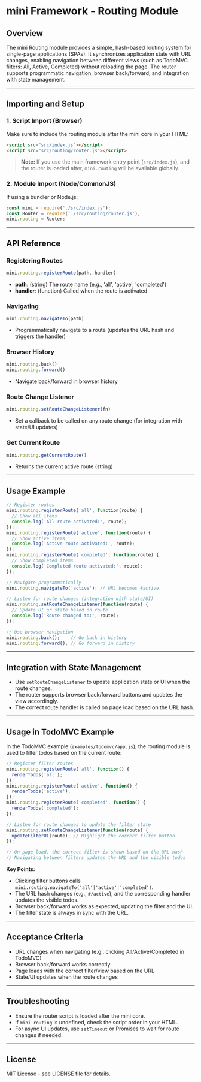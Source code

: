 # mini Framework - Routing Module

## Overview

The mini Routing module provides a simple, hash-based routing system for single-page applications (SPAs). It synchronizes application state with URL changes, enabling navigation between different views (such as TodoMVC filters: All, Active, Completed) without reloading the page. The router supports programmatic navigation, browser back/forward, and integration with state management.

---

## Importing and Setup

### 1. **Script Import (Browser)**
Make sure to include the routing module after the mini core in your HTML:

```html
<script src="src/index.js"></script>
<script src="src/routing/router.js"></script>
```

> **Note:** If you use the main framework entry point (`src/index.js`), and the router is loaded after, `mini.routing` will be available globally.

### 2. **Module Import (Node/CommonJS)**
If using a bundler or Node.js:

```js
const mini = require('./src/index.js');
const Router = require('./src/routing/router.js');
mini.routing = Router;
```

---

## API Reference

### Registering Routes
```js
mini.routing.registerRoute(path, handler)
```
- **path**: (string) The route name (e.g., 'all', 'active', 'completed')
- **handler**: (function) Called when the route is activated

### Navigating
```js
mini.routing.navigateTo(path)
```
- Programmatically navigate to a route (updates the URL hash and triggers the handler)

### Browser History
```js
mini.routing.back()
mini.routing.forward()
```
- Navigate back/forward in browser history

### Route Change Listener
```js
mini.routing.setRouteChangeListener(fn)
```
- Set a callback to be called on any route change (for integration with state/UI updates)

### Get Current Route
```js
mini.routing.getCurrentRoute()
```
- Returns the current active route (string)

---

## Usage Example

```js
// Register routes
mini.routing.registerRoute('all', function(route) {
  // Show all items
  console.log('All route activated:', route);
});
mini.routing.registerRoute('active', function(route) {
  // Show active items
  console.log('Active route activated:', route);
});
mini.routing.registerRoute('completed', function(route) {
  // Show completed items
  console.log('Completed route activated:', route);
});

// Navigate programmatically
mini.routing.navigateTo('active'); // URL becomes #active

// Listen for route changes (integration with state/UI)
mini.routing.setRouteChangeListener(function(route) {
  // Update UI or state based on route
  console.log('Route changed to:', route);
});

// Use browser navigation
mini.routing.back();    // Go back in history
mini.routing.forward(); // Go forward in history
```

---

## Integration with State Management

- Use `setRouteChangeListener` to update application state or UI when the route changes.
- The router supports browser back/forward buttons and updates the view accordingly.
- The correct route handler is called on page load based on the URL hash.

---

## Usage in TodoMVC Example

In the TodoMVC example (`examples/todomvc/app.js`), the routing module is used to filter todos based on the current route:

```js
// Register filter routes
mini.routing.registerRoute('all', function() {
  renderTodos('all');
});
mini.routing.registerRoute('active', function() {
  renderTodos('active');
});
mini.routing.registerRoute('completed', function() {
  renderTodos('completed');
});

// Listen for route changes to update the filter state
mini.routing.setRouteChangeListener(function(route) {
  updateFilterUI(route); // Highlight the correct filter button
});

// On page load, the correct filter is shown based on the URL hash
// Navigating between filters updates the URL and the visible todos
```

**Key Points:**
- Clicking filter buttons calls `mini.routing.navigateTo('all'|'active'|'completed')`.
- The URL hash changes (e.g., `#/active`), and the corresponding handler updates the visible todos.
- Browser back/forward works as expected, updating the filter and the UI.
- The filter state is always in sync with the URL.

---

## Acceptance Criteria
- URL changes when navigating (e.g., clicking All/Active/Completed in TodoMVC)
- Browser back/forward works correctly
- Page loads with the correct filter/view based on the URL
- State/UI updates when the route changes

---

## Troubleshooting
- Ensure the router script is loaded after the mini core.
- If `mini.routing` is undefined, check the script order in your HTML.
- For async UI updates, use `setTimeout` or Promises to wait for route changes if needed.

---

## License
MIT License - see LICENSE file for details. 